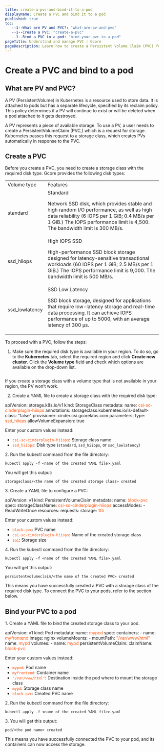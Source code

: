 ```yaml
---
title: create-a-pvc-and-bind-it-to-a-pod
displayName: Create a PVC and bind it to a pod
published: true
toc:
   --1--What are PV and PVC?: "what-are-pv-and-pvc"
   --1--Create a PVC: "create-a-pvc"
   --1--Bind a PVC to a pod: "bind-your-pvc-to-a-pod"
pageTitle: Understand and manage PVC | Gcore
pageDescription: Learn how to create a Persistent Volume Claim (PVC) for different disk types in Kubernetes to request storage and bind it to a pod.
---
```

# Create a PVC and bind to a pod
  
## What are PV and PVC?

A PV (PersistentVolume) in Kubernetes is a resource used to store data. It is attached to pods but has a separate lifecycle, specified by its reclaim policy. This policy determines if a PV will continue to exist or will be deleted when a pod attached to it gets destroyed.

A PV represents a piece of available storage. To use a PV, a user needs to create a PersistentVolumeClaim (PVC,) which is a request for storage. Kubernetes passes this request to a storage class, which creates PVs automatically in response to the PVC.

## Create a PVC

Before you create a PVC, you need to create a storage class with the required disk type. Gcore provides the following disk types:

<table>
   <tr>
      <td>Volume type</td>
      <td>Features</td>
   </tr>
   <tr>
      <td>standard</td>
      <td> Standard

Network SSD disk, which provides stable and high random I/O performance, as well as high data reliability (6 IOPS per 1 GiB; 0.4 MB/s per 1 GiB.) The IOPS performance limit is 4,500. The bandwidth limit is 300 MB/s.
      </td>
   </tr>
   <tr>
      <td>ssd_hiiops</td>
      <td> High IOPS SSD

High-performance SSD block storage designed for latency-sensitive transactional workloads (60 IOPS per 1 GiB; 2.5 MB/s per 1 GiB.) The IOPS performance limit is 9,000. The bandwidth limit is 500 MB/s.
      </td>
   </tr>
   <tr>
      <td>ssd_lowlatency</td>
      <td>SSD Low Latency

SSD block storage, designed for applications that require low-latency storage and real-time data processing. It can achieve IOPS performance of up to 5000, with an average latency of 300 µs.
      </td>
</table>

To proceed with a PVC, follow the steps:

1. Make sure the required disk type is available in your region. To do so, go to the **Kubernetes** tab, select the required region and click **Create new cluster**. Click the **Volume type** field and check which options are available on the drop-down list. 

<img src="https://assets.gcore.pro/docs/cloud/kubernetes/storage/create-a-pvc-and-bind-it-to-a-pod/1-available-volumes.jpg" alt="">

If you create a storage class with a volume type that is not available in your region, the PV won’t work.

2. Create a YAML file to create a storage class with the required disk type:

<code-block>
apiVersion: storage.k8s.io/v1  
kind: StorageClass  
metadata:  
  name: <span style="color:#FF5913">csi-sc-cinderplugin-hiiops</span>  
  annotations:  
    storageclass.kubernetes.io/is-default-class: "false"  
provisioner: cinder.csi.gcorelabs.com  
parameters:  
  type: <span style="color:#FF5913">ssd_hiiops</span>  
allowVolumeExpansion: true
</code-block>

Enter your custom values instead:

- <span style="color:#FF5913">`csi-sc-cinderplugin-hiiops`</span>: Storage class name  
- <span style="color:#FF5913">`ssd_hiiops`</span>: Disk type (`standard`, `ssd_hiiops`, or `ssd_lowlatency`)

2\. Run the kubectl command from the file directory:

```
kubectl apply -f <name of the created YAML file>.yaml
```

You will get this output:

```
storageclass/<the name of the created storage class> created
```

3\. Create a YAML file to configure a PVC:

<code-block>
apiVersion: v1  
kind: PersistentVolumeClaim  
metadata:  
  name: <span style="color:#FF5913">block-pvc</span>  
spec:  
  storageClassName: <span style="color:#FF5913">csi-sc-cinderplugin-hiiops</span>  
  accessModes:  
    - ReadWriteOnce  
  resources:  
    requests:  
      storage: <span style="color:#FF5913">1Gi</span>
</code-block>

Enter your custom values instead:

- <span style="color:#FF5913">`block-pvc`</span>: PVC name  
- <span style="color:#FF5913">`csi-sc-cinderplugin-hiiops`</span>: Name of the created storage class  
- <span style="color:#FF5913">`1Gi`</span>: Storage size

4\. Run the kubectl command from the file directory:

```
kubectl apply -f <name of the created YAML file>.yaml
```

You will get this output:

```
persistentvolumeclaim/<the name of the created PVC> created
```

This means you have successfully created a PVC with a storage class of the required disk type. To connect the PVC to your pods, refer to the section below.

## Bind your PVC to a pod

1\. Create a YAML file to bind the created storage class to your pod.

<code-block>
apiVersion: v1  
kind: Pod  
metadata:  
  name: <span style="color:#FF5913">mypod</span>
spec:  
  containers:  
    - name: <span style="color:#FF5913">myfrontend</span>
      image: nginx  
      volumeMounts:  
        - mountPath: <span style="color:#FF5913">"/var/www/html"</span>
          name: <span style="color:#FF5913">mypd</span>
  volumes:  
    - name: <span style="color:#FF5913">mypd</span>
      persistentVolumeClaim:  
        claimName: <span style="color:#FF5913">block-pvc</span>
</code-block>

Enter your custom values instead:

- <span style="color:#FF5913">`mypod`</span>: Pod name  
- <span style="color:#FF5913">`myfrontend`</span>: Container name  
- <span style="color:#FF5913">`"/var/www/html"`</span>: Destination inside the pod where to mount the storage class  
- <span style="color:#FF5913">`mypd`</span>: Storage class name  
- <span style="color:#FF5913">`block-pvc`</span>: Created PVC name

2\. Run the kubectl command from the file directory:

```
kubectl apply -f <name of the created YAML file>.yaml
```

3\. You will get this output:

```
pod/<the pod name> created
```

This means you have successfully connected the PVC to your pod, and its containers can now access the storage.
